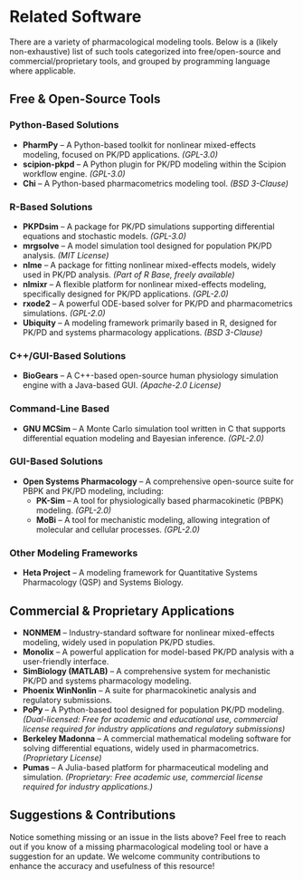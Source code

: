 # Related Software

There are a variety of pharmacological modeling tools. Below is a (likely non-exhaustive) list of such tools categorized into free/open-source and commercial/proprietary tools, and grouped by programming language where applicable.

## Free & Open-Source Tools

### **Python-Based Solutions**
- **PharmPy** – A Python-based toolkit for nonlinear mixed-effects modeling, focused on PK/PD applications. *(GPL-3.0)*
- **scipion-pkpd** – A Python plugin for PK/PD modeling within the Scipion workflow engine. *(GPL-3.0)*
- **Chi** – A Python-based pharmacometrics modeling tool. *(BSD 3-Clause)*

### **R-Based Solutions**
- **PKPDsim** – A package for PK/PD simulations supporting differential equations and stochastic models. *(GPL-3.0)*
- **mrgsolve** – A model simulation tool designed for population PK/PD analysis. *(MIT License)*
- **nlme** – A package for fitting nonlinear mixed-effects models, widely used in PK/PD analysis. *(Part of R Base, freely available)*
- **nlmixr** – A flexible platform for nonlinear mixed-effects modeling, specifically designed for PK/PD applications. *(GPL-2.0)*
- **rxode2** – A powerful ODE-based solver for PK/PD and pharmacometrics simulations. *(GPL-2.0)*
- **Ubiquity** – A modeling framework primarily based in R, designed for PK/PD and systems pharmacology applications. *(BSD 3-Clause)*

### **C++/GUI-Based Solutions**
- **BioGears** – A C++-based open-source human physiology simulation engine with a Java-based GUI. *(Apache-2.0 License)*

### **Command-Line Based**
- **GNU MCSim** – A Monte Carlo simulation tool written in C that supports differential equation modeling and Bayesian inference. *(GPL-2.0)*

### **GUI-Based Solutions**
- **Open Systems Pharmacology** – A comprehensive open-source suite for PBPK and PK/PD modeling, including:
    - **PK-Sim** – A tool for physiologically based pharmacokinetic (PBPK) modeling. *(GPL-2.0)*
    - **MoBi** – A tool for mechanistic modeling, allowing integration of molecular and cellular processes. *(GPL-2.0)*

### Other Modeling Frameworks
- **Heta Project** – A modeling framework for Quantitative Systems Pharmacology (QSP) and Systems Biology.


## **Commercial & Proprietary Applications**

- **NONMEM** – Industry-standard software for nonlinear mixed-effects modeling, widely used in population PK/PD studies.
- **Monolix** – A powerful application for model-based PK/PD analysis with a user-friendly interface.
- **SimBiology (MATLAB)** – A comprehensive system for mechanistic PK/PD and systems pharmacology modeling.
- **Phoenix WinNonlin** – A suite for pharmacokinetic analysis and regulatory submissions.
- **PoPy** – A Python-based tool designed for population PK/PD modeling. *(Dual-licensed: Free for academic and educational use, commercial license required for industry applications and regulatory submissions)*
- **Berkeley Madonna** – A commercial mathematical modeling software for solving differential equations, widely used in pharmacometrics. *(Proprietary License)*
- **Pumas** – A Julia-based platform for pharmaceutical modeling and simulation. *(Proprietary: Free academic use, commercial license required for industry applications.)*

## Suggestions & Contributions

Notice something missing or an issue in the lists above? Feel free to reach out if you know of a missing pharmacological modeling tool or have a suggestion for an update. We welcome community contributions to enhance the accuracy and usefulness of this resource!